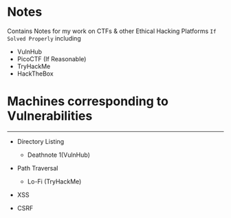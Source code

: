 # Notes
Contains Notes for my work on CTFs &amp; other Ethical Hacking Platforms `If Solved Properly` including

 - VulnHub
 - PicoCTF (If Reasonable)
 - TryHackMe
 - HackTheBox
   
# Machines corresponding to Vulnerabilities
---
- Directory Listing
  - Deathnote 1(VulnHub)

- Path Traversal
  - Lo-Fi (TryHackMe)

- XSS

- CSRF
